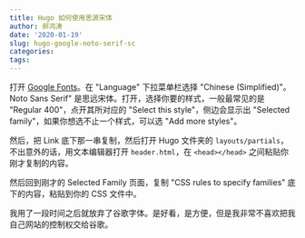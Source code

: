 ```yaml
---
title: Hugo 如何使用思源宋体
author: 郝鸿涛
date: '2020-01-19'
slug: hugo-google-noto-serif-sc
categories:
tags: 
---
```


打开 [Google Fonts](https://fonts.google.com/)。在 "Language" 下拉菜单栏选择 "Chinese (Simplified)"。Noto Sans Serif" 是思远宋体。打开，选择你要的样式，一般最常见的是 "Regular 400"，点开其所对应的 "Select this style"，侧边会显示出 "Selected family"，如果你想选不止一个样式，可以选 "Add more styles"。

然后，把 Link 底下那一串复制，然后打开 Hugo 文件夹的 `layouts/partials`，不出意外的话，用文本编辑器打开 `header.html`，在 `<head></head>` 之间粘贴你刚才复制的内容。

然后回到刚才的 Selected Family 页面，复制 "CSS rules to specify families" 底下的内容，粘贴到你的 CSS 文件中。

我用了一段时间之后就放弃了谷歌字体。是好看，是方便，但是我非常不喜欢把我自己网站的控制权交给谷歌。



